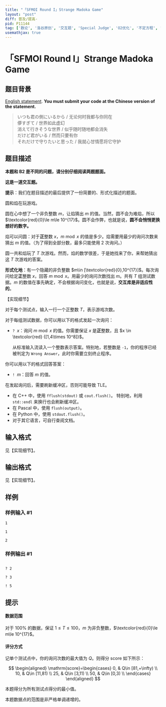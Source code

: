 ```yaml
---
title: "「SFMOI Round I」Strange Madoka Game"
layout: "post"
diff: 普及/提高-
pid: P11144
tag: ['数论', '洛谷原创', '交互题', 'Special Judge', 'O2优化', '不定方程', '洛谷月赛']
usemathjax: true
---
```


# 「SFMOI Round I」Strange Madoka Game
## 题目背景

[English statement](https://www.luogu.com.cn/problem/T510969). **You must submit your code at the Chinese version of the statement.**

> いつも君の側にいるから / 无论何时我都与你同在 \
> 儚すぎて / 世界如此虚幻 \
> 消えて行きそうな世界 / 似乎随时随地都会消失 \
> だけど君がいる / 然而只要有你 \
> それだけで守りたいと思った / 我就心甘情愿将它守护
## 题目描述


**本题和 B2 是不同的问题，请分别仔细阅读两题题面。**

**这是一道交互题。**

**提示**：我们在题目描述的最后提供了一份简要的、形式化描述的题面。

圆和焰在玩游戏。

圆在心中想了一个非负整数 $m$，让焰猜出 $m$ 的值。当然，圆不会为难焰，所以 $\textcolor{red}{0}\le m\le 10^{17}$。圆不会作弊，也就是说，**圆不会悄悄更换想好的数字。**

焰可以问圆：对于**正**整数 $x$，$m\bmod x$ 的值是多少。焰需要用最少的询问次数来猜出 $m$ 的值。（为了得到全部分数，最多只能使用 $2$ 次询问。）

圆一共和焰玩了 $T$ 次游戏。然而，焰的数学很差，于是她找来了你，来帮她猜出这 $T$ 次游戏的答案。



**形式化地**：有一个隐藏的非负整数 $m\in [\textcolor{red}{0},10^{17}]$。每次询问给定**正**整数 $x$，回答 $m\bmod x$。用最少的询问次数找出 $m$。共有 $T$ 组测试数据。$m$ 的数值在事先确定，不会根据询问变化，也就是说，**交互库是非适应性的**。

【实现细节】

对于每个测试点，输入一行一个正整数 $T$，表示游戏次数。

对于每组测试数据，你可以用以下的格式发起一次询问：

- $\texttt{? }x$：询问 $m\bmod x$ 的值。你需要保证 $x$ 是**正**整数，且 $x \in \textcolor{red} {[1,4\times 10^8]}$。

	从标准输入流读入一个整数表示答案。特别地，若整数是 $\texttt{-1}$，你的程序已经被判定为 $\texttt{Wrong Answer}$，此时你需要立刻终止程序。

你可以用以下的格式回答答案：

- $\texttt{! }m$：回答 $m$ 的值。

在发起询问后，需要刷新缓冲区，否则可能导致 TLE。

- 在 C++ 中，使用 `fflush(stdout)` 或 `cout.flush()`。 特别地，利用 `std::endl` 来换行也会刷新缓冲区。
- 在 Pascal 中，使用 `flush(output)`。  
- 在 Python 中，使用 `stdout.flush()`。  
- 对于其它语言，可自行查阅文档。
## 输入格式

见【实现细节】。
## 输出格式

见【实现细节】。
## 样例

### 样例输入 #1
```
1

1

2
```
### 样例输出 #1
```

? 2

? 3

! 5
```
## 提示


#### 数据范围

对于 $100\%$ 的数据，保证 $1\le T\le 100$，$m$ 为非负整数，$\textcolor{red}{0}\le m\le 10^{17}$。

#### 评分方式

记单个测试点中，你的询问次数的最大值为 $Q$。则得分 $\mathrm{score}$ 如下所示：

$$
\begin{aligned}
\mathrm{score}=\begin{cases}
0, & Q\in [81,+\infty) \\
10, & Q\in [11,81) \\
25, & Q\in [3,11) \\
50, & Q\in [0,3) \\
\end{cases}
\end{aligned}
$$

本题得分为所有测试点得分的最小值。

本题数据点的范围是非严格单调递增的。

